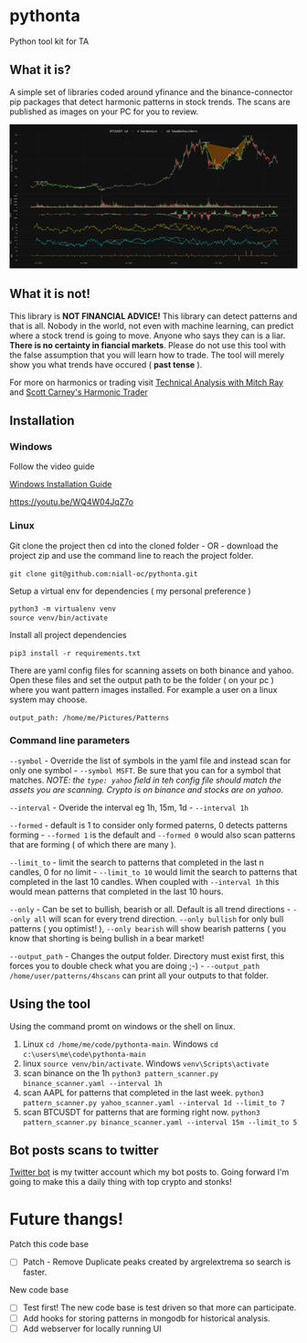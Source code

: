 # pythonta
Python tool kit for TA

## What it is?
A simple set of libraries coded around yfinance and the binance-connector pip packages that detect harmonic patterns in stock trends.  The scans are published as images on your PC for you to review.

![This is an image](./images/BTCUSDT_1d.png)

## What it is not!
This library is **NOT FINANCIAL ADVICE!** This library can detect patterns and that is all.  Nobody in the world, not even with machine learning, can predict where a stock trend is going to move.  Anyone who says they can is a liar.  **There is no certainty in fiancial markets**.  Please do not use this tool with the false assumption that you will learn how to trade.  The tool will merely show you what trends have occured ( **past tense** ).

For more on harmonics or trading visit [Technical Analysis with Mitch Ray](http://mitchrayta.com) and [Scott Carney's Harmonic Trader](http://www.harmonictrader.com)


## Installation

### Windows
Follow the video guide

[Windows Installation Guide](https://www.youtube.com/embed/WQ4W04JqZ7o)

https://youtu.be/WQ4W04JqZ7o

### Linux
Git clone the project then cd into the cloned folder - OR - download the project zip and use the command line to reach the project folder.

```git clone git@github.com:niall-oc/pythonta.git```

Setup a virtual env for dependencies ( my personal preference )

```
python3 -m virtualenv venv
source venv/bin/activate
```

Install all project dependencies

```pip3 install -r requirements.txt```

There are yaml config files for scanning assets on both binance and yahoo.  Open these files and set the output path to be the folder ( on your pc ) where you want pattern images installed. For example a user on a linux system may choose.

```output_path: /home/me/Pictures/Patterns```

### Command line parameters
```--symbol``` - Override the list of symbols in the yaml file and instead scan for only one symbol - ```--symbol MSFT```. Be sure that you can for a symbol that matches. _NOTE: the ```type: yahoo``` field in teh config file should match the assets you are scanning.  Crypto is on binance and stocks are on yahoo._

```--interval``` - Overide the interval eg 1h, 15m, 1d - ```--interval 1h```

```--formed``` - default is 1 to consider only formed paterns, 0 detects patterns forming - ```--formed 1``` is the default and ```--formed 0``` would also scan patterns that are forming ( of which there are many ).

```--limit_to``` - limit the search to patterns that completed in the last n candles, 0 for no limit -  ```--limit_to 10``` would limit the search to patterns that completed in the last 10 candles.  When coupled with ```--interval 1h``` this would mean patterns that completed in the last 10 hours.

```--only``` - Can be set to bullish, bearish or all. Default is all trend directions - ```--only all``` will scan for every trend direction. ```--only bullish``` for only bull patterns ( you optimist! ), ```--only bearish``` will show bearish patterns ( you know that shorting is being bullish in a bear market!

```--output_path``` - Changes the output folder. Directory must exist first, this forces you to double check what you are doing ;-) - ```--output_path /home/user/patterns/4hscans``` can print all your outputs to that folder.

## Using the tool

Using the command promt on windows or the shell on linux.

1. Linux ```cd /home/me/code/pythonta-main```. Windows ```cd c:\users\me\code\pythonta-main```
2. linux ```source venv/bin/activate```. Windows ```venv\Scripts\activate```
3. scan binance on the 1h ```python3 pattern_scanner.py binance_scanner.yaml --interval 1h```
4. scan AAPL for patterns that completed in the last week. ```python3 pattern_scanner.py yahoo_scanner.yaml --interval 1d --limit_to 7```
5. scan BTCUSDT for patterns that are forming right now. ```python3 pattern_scanner.py binance_scanner.yaml --interval 15m --limit_to 5```



## Bot posts scans to twitter
[Twitter bot](http://twitter.com/ZechsMarquie) is my twitter account which my bot posts to. Going forward I'm going to make this a daily thing with top crypto and stonks!

# Future thangs!
Patch this code base
- [ ] Patch - Remove Duplicate peaks created by argrelextrema so search is faster.

New code base
- [ ] Test first!  The new code base is test driven so that more can participate.
- [ ] Add hooks for storing patterns in mongodb for historical analysis.
- [ ] Add webserver for locally running UI
